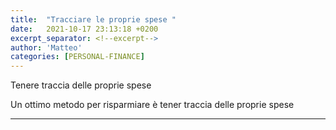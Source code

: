 ```yaml
---
title:  "Tracciare le proprie spese "
date:   2021-10-17 23:13:18 +0200
excerpt_separator: <!--excerpt-->
author: 'Matteo'
categories: [PERSONAL-FINANCE]
---
```

Tenere traccia delle proprie spese
<!--excerpt-->



Un ottimo metodo per risparmiare è tener traccia delle proprie spese 



---
